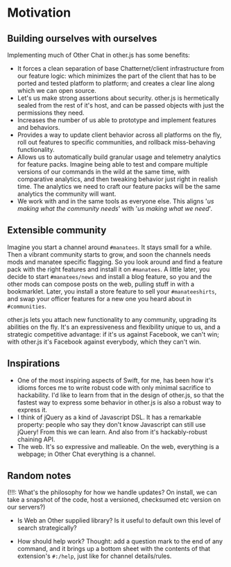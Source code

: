 # Motivation

## Building ourselves with ourselves

Implementing much of Other Chat in other.js has some benefits:

- It forces a clean separation of base Chatternet/client infrastructure from our feature logic: which minimizes the part of the client that has to be ported and tested platform to platform; and creates a clear line along which we can open source.
- Let's us make strong assertions about security. other.js is hermetically sealed from the rest of it's host, and can be passed objects with just the permissions they need.
- Increases the number of us able to prototype and implement features and behaviors.
- Provides a way to update client behavior across all platforms on the fly, roll out features to specific communities, and rollback miss-behaving functionality.
- Allows us to automatically build granular usage and telemetry analytics for feature packs. Imagine being able to test and compare multiple versions of our commands in the wild at the same time, with comparative analytics, and then tweaking behavior just right in realish time. The analytics we need to craft our feature packs will be the same analytics the community will want.
- We work with and in the same tools as everyone else. This aligns '_us making what the community needs_' with '_us making what we need_'.

## Extensible community

Imagine you start a channel around `#manatees`. It stays small for a while. Then a vibrant community starts to grow, and soon the channels needs mods and manatee specific flagging. So you look around and find a feature pack with the right features and install it on `#manatees`. A little later, you decide to start `#manatees/news` and install a blog feature, so you and the other mods can compose posts on the web, pulling stuff in with a bookmarklet. Later, you install a store feature to sell your `#manateeshirts`, and swap your officer features for a new one you heard about in `#communities`.

other.js lets you attach new functionality to any community, upgrading its abilities on the fly. It's an expressiveness and flexibility unique to us, and a strategic competitive advantage: if it's us against Facebook, we can't win; with other.js it's Facebook against everybody, which they can't win.

## Inspirations

- One of the most inspiring aspects of Swift, for me, has been how it's idioms forces me to write robust code with only minimal sacrifice to hackability. I'd like to learn from that in the design of other.js, so that the fastest way to express some behavior in other.js is also a robust way to express it.
- I think of jQuery as a kind of Javascript DSL. It has a remarkable property: people who say they don't know Javascript can still use jQuery! From this we can learn. And also from it's hackably-robust chaining API.
- The web. It's so expressive and malleable. On the web, everything is a webpage; in Other Chat everything is a channel.

## Random notes

(!!!: What's the philosophy for how we handle updates? On install, we can take a snapshot of the code, host a versioned, checksumed etc version on our servers?)

* Is Web an Other supplied library? Is it useful to default own this level of search strategically?

* How should help work? Thought: add a question mark to the end of any command, and it brings up a bottom sheet with the contents of that extension's `#:/help`, just like for channel details/rules.
